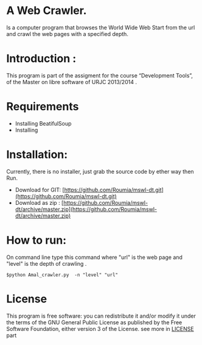 A Web Crawler.
==============

Is a computer program that browses the World Wide Web Start from the url and crawl the web pages with a specified depth.

Introduction :
=============
   This program is  part of the assigment for the course “Development Tools”, of the Master on libre software of URJC 2013/2014 .


 Requirements
 =============
   * Installing  BeatifulSoup 
   * Installing

 Installation:
 =============

   Currently, there is no installer, just grab the source code  by ether way then Run.
  * Download for GIT: [https://github.com/Roumia/mswl-dt.git](https://github.com/Roumia/mswl-dt.git)
  * Download as zip : [https://github.com/Roumia/mswl-dt/archive/master.zip](https://github.com/Roumia/mswl-dt/archive/master.zip)

 How to run:
 ===========

   On command line type this command where  "url" is the web page  and "level" is the depth of crawling .

    $python Amal_crawler.py  -n "level" "url"


 License
 ========

  This program is free software: you can redistribute it and/or modify
    it under the terms of the GNU General Public License as published by
    the Free Software Foundation, either version 3 of the License.
    see more in [LICENSE](https://github.com/Roumia/mswl-dt/blob/master/LICENSE) part

